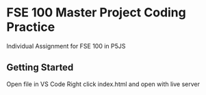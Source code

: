 # FSE 100 Master Project Coding Practice 
  Individual Assignment for FSE 100 in P5JS 

## Getting Started 
  Open file in VS Code
  Right click index.html and open with live server
